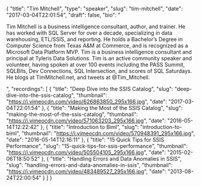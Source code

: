 {
  "title": "Tim Mitchell",
  "type": "speaker",
  "slug": "tim-mitchell",
  "date": "2017-03-04T22:01:54",
  "draft": false,
  "bio": "<p>Tim Mitchell is a business intelligence consultant, author, and trainer.  He has worked with SQL Server for over a decade, specializing in data warehousing, ETL/SSIS, and reporting.  He holds a Bachelor’s Degree in Computer Science from Texas A&M at Commerce, and is recognized as a Microsoft Data Platform MVP.  Tim is a business intelligence consultant and principal at Tyleris Data Solutions. Tim is an active community speaker and volunteer, having spoken at over 100 events including the PASS Summit, SQLBits, Dev Connections, SQL Intersection, and scores of SQL Saturdays. He blogs at TimMitchell.net, and tweets at @Tim_Mitchell.</p>",
  "recordings": [
    {
      "title": "Deep Dive into the SSIS Catalog",
      "slug": "deep-dive-into-the-ssis-catalog",
      "thumbnail": "https://i.vimeocdn.com/video/626863850_295x166.jpg",
      "date": "2017-03-04T22:01:54"
    },
    {
      "title": "Making the Most of the SSIS Catalog",
      "slug": "making-the-most-of-the-ssis-catalog",
      "thumbnail": "https://i.vimeocdn.com/video/571063203_295x166.jpg",
      "date": "2016-05-14T12:22:42"
    },
    {
      "title": "Introduction to Biml",
      "slug": "introduction-to-biml",
      "thumbnail": "https://i.vimeocdn.com/video/570948391_295x166.jpg",
      "date": "2016-05-14T12:16:11"
    },
    {
      "title": "15 Quick Tips for SSIS Performance",
      "slug": "15-quick-tips-for-ssis-performance",
      "thumbnail": "https://i.vimeocdn.com/video/505504105_295x166.jpg",
      "date": "2015-02-06T18:50:52"
    },
    {
      "title": "Handling Errors and Data Anomalies in SSIS",
      "slug": "handling-errors-and-data-anomalies-in-ssis",
      "thumbnail": "https://i.vimeocdn.com/video/483489527_295x166.jpg",
      "date": "2013-08-24T22:00:54"
    }
  ]
}
